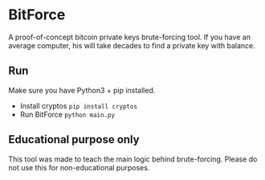 # BitForce
A proof-of-concept bitcoin private keys brute-forcing tool.
If you have an average computer, his will take decades to find a private key with balance.
## Run
Make sure you have Python3 + pip installed.
* Install cryptos
`pip install cryptos`
* Run BitForce
`python main.py`
##  Educational purpose only
This tool was made to teach the main logic behind brute-forcing.
Please do not use this for non-educational purposes. 
